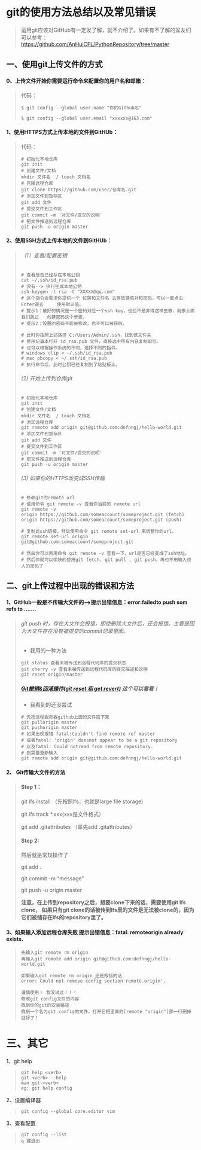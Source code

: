 # git的使用方法总结以及常见错误

> 运用git应该对GitHub有一定发了解，就不介绍了。如果有不了解的盆友们可以参考：https://github.com/AnHuiCFL/PythonRepository/tree/master

## 一、使用git上传文件的方式

#### 0、上传文件开始你需要运行命令来配置你的用户名和邮箱：

> 代码：
>
> ```git
> $ git config --global user.name "你的Github名"
> 
> $ git config --global user.email "xxxxxx@163.com"
> ```

#### 1、使用HTTPS方式上传本地的文件到GitHUb：

> 代码：
>
> ```git
> # 初始化本地仓库
> git init
> # 创建文件/文档
> mkdir 文件名  / touch 文档名
> # 克隆远程仓库
> git clone https://github.com/user/仓库名.git
> # 添加文件到暂存区
> git add 文件	
> # 提交文件到工作区
> git commit –m '对文件/提交的说明'
> # 把文件推送到远程仓库
> git push -u origin master
> ```

#### 2、使用SSH方式上传本地的文件到GitHUb：

> ###### （1）查看/配置密钥
>
> ```git
> # 查看是否已经存在本地公钥
> cat ~/.ssh/id_rsa.pub
> # 没有--> 执行生成本地公钥
> ssh-keygen -t rsa -C "XXXXX@qq.com"
> # 这个指令会要求你提供一个 位置和文件名 去存放键值对和密码，可以一直点击 Enter键去     使用默认值。
> # 提示1：最好的情况是一个密码对应一个ssh key，但也不是非得这样去做，就像上面我们跳过   创建密码这个步骤。
> # 提示2：设置的密码不能被修改，也不可以被获取。
> 
> # 此时你按照上述路径 C:/Users/Admin/.ssh，找到该文件夹
> # 使用记事本打开 id_rsa.pub 文件，直接选中所有内容复制即可。
> # 也可以根据操作系统的不同，选择不同的指令。
> # windows clip < ~/.ssh/id_rsa.pub
> # mac pbcopy < ~/.ssh/id_rsa.pub
> # 执行命令后，此时公钥已经复制到了粘贴板上。
> 
> ```
>
> ###### (2) 开始上传到仓库git
>
> ```
> # 初始化本地仓库
> git init
> # 创建文件/文档
> mkdir 文件名  / touch 文档名
> # 添加远程仓库
> git remote add origin git@github.com:defnngj/hello-world.git  
> # 添加文件到暂存区
> git add 文件	
> # 提交文件到工作区
> git commit –m '对文件/提交的说明'
> # 把文件推送到远程仓库
> git push -u origin master
> ```
>
> ###### (3) 如果你的HTTPS改变成SSH传输
>
> ```git
> # 修改git的remote url
> # 使用命令 git remote -v 查看你当前的 remote url
> git remote -v
> origin https://github.com/someaccount/someproject.git (fetch)
> origin https://github.com/someaccount/someproject.git (push)
> 
> # 复制此ssh链接，然后使用命令 git remote set-url 来调整你的url。
> git remote set-url origin git@github.com:someaccount/someproject.git
> 
> # 然后你可以再用命令 git remote -v 查看一下，url是否已经变成了ssh地址。
> # 然后你就可以愉快的使用git fetch, git pull , git push，再也不用输入烦人的密码了
> 
> ```

## 二、git上传过程中出现的错误和方法

#### 1、GitHub一般是不传输大文件的-->**提示出错信息：error:failedto push som refs to .......**

> ###### git push 时，存在大文件会报错，即使删除大文件后，还会报错。主要是因为大文件存在没有被提交的commit记录里面。
>
> * 我用的一种方法
>
> ```
> git status 查看未被传送到远程代码库的提交状态
> git cherry -v 查看未被传送到远程代码库的提交描述和说明
> git reset origin/master
> 
> ```
>
> ##### [Git撤销&回滚操作(git reset 和 get revert)](https://blog.csdn.net/asoar/article/details/84111841)   这个可以看看！
>
> * 我看到的还没尝试
>
> ```git
> # 先把远程服务器github上面的文件拉下来
> git pullorigin master 
> git pushorigin master
> # 如果出现报错 fatal:Couldn't find remote ref master
> # 或者fatal: 'origin' doesnot appear to be a git repository
> # 以及fatal: Could notread from remote repository.
> # 则需要重新输入
> git remote add origin git@github.com:defnngj/hello-world.git  
> ```

####  2、 Git传输大文件的方法

> #### Step 1：
>
> git lfs install （先按照lfs，也就是large file storage)
>
> git lfs track *.xxx(xxx是文件格式）
>
> git add .gitattributes （率先add .gitattributes）
>
> #### Step 2:
>
> 然后就是常规操作了
>
> git add .
>
> git commit -m “message”
>
> git push -u origin master
>
> **注意，在上传到repository之后，想要clone下来的话，需要使用git lfs clone， 如果只有git clone的话被传到lfs里的文件是无法被clone的，因为它们被储存在lfs的repository里了。**

#### 3、如果输入添加远程仓库失败 **提示出错信息：fatal: remoteorigin already exists.**

> ```
> 先输入git remote rm origin
> 再输入git remote add origin git@github.com:defnngj/hello-world.git 
> 
> 如果输入git remote rm origin 还是报错的话
> error: Could not remove config section'remote.origin'.
> 
> 谨慎使用！ 我没试过！！！
> 修改git config文件的内容  
> 找到你的git的安装路径
> 找到一个名为git config的文件，打开它把里面的[remote "origin"]那一行删掉就好了！
> ```

# 三、其它

1、git   help

> ```
> git help <verb>
> git <verb> --help
> man git-<verb>
> eg: git help config
> ```

2、设置编译器

> ```
> git config --global core.editor vim
> ```

3、查看配置

> ```
> git config --list
> q 键退出
> ```

